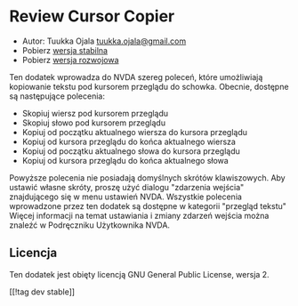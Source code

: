 # Review Cursor Copier #

* Autor: Tuukka Ojala <tuukka.ojala@gmail.com>
* Pobierz [wersja stabilna][1]
* Pobierz [wersja rozwojowa][2]

Ten dodatek wprowadza do NVDA szereg poleceń, które umożliwiają kopiowanie
tekstu pod kursorem przeglądu do schowka. Obecnie, dostępne są następujące
polecenia:

* Skopiuj wiersz pod kursorem przeglądu
* Skopiuj słowo pod kursorem przeglądu
* Kopiuj od początku aktualnego wiersza do kursora przeglądu
* Kopiuj od kursora przeglądu do końca aktualnego wiersza
* Kopiuj od początku aktualnego słowa do kursora przeglądu
* Kopiuj od kursora przeglądu do końca aktualnego słowa

Powyższe polecenia nie posiadają domyślnych skrótów klawiszowych. Aby
ustawić własne skróty, proszę użyć dialogu "zdarzenia wejścia" znajdującego
się w menu ustawień NVDA. Wszystkie polecenia wprowadzone przez ten dodatek
są dostępne w kategorii "przegląd tekstu" Więcej informacji na temat
ustawiania i zmiany zdarzeń wejścia można znaleźć w Podręczniku Użytkownika
NVDA.

## Licencja

Ten dodatek jest obięty licencją GNU General Public License, wersja 2.

[[!tag dev stable]]

[1]: https://addons.nvda-project.org/files/get.php?file=rccp

[2]: https://addons.nvda-project.org/files/get.php?file=rccp-dev
